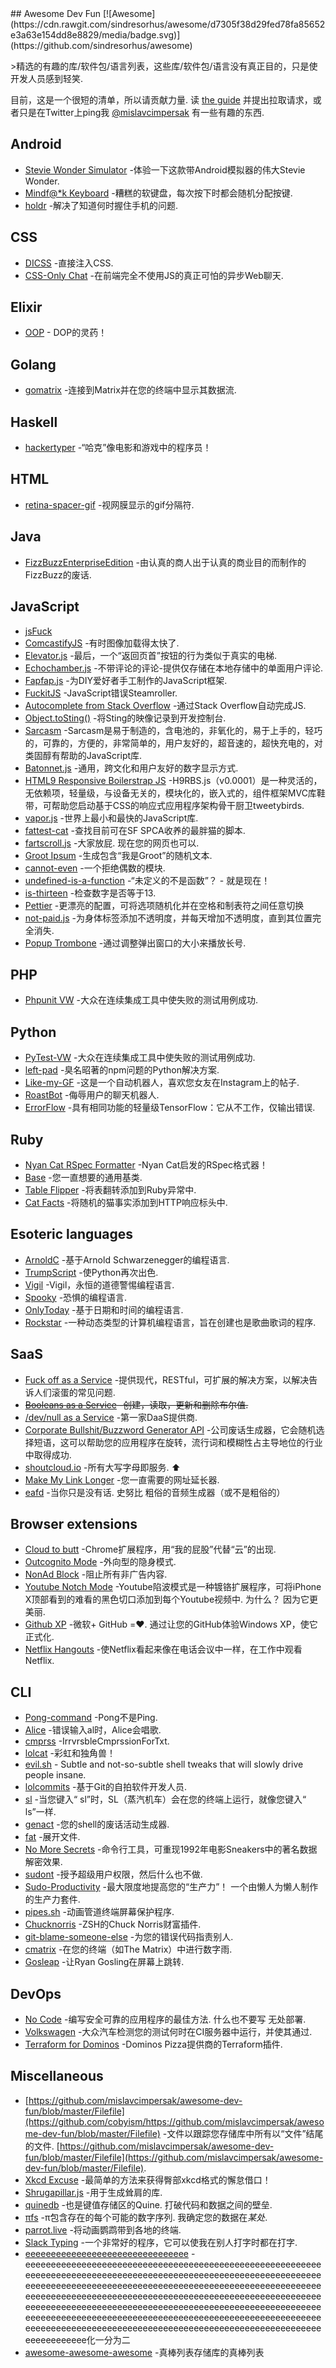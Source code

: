 <div class="github-widget" data-repo="mislavcimpersak/awesome-dev-fun"></div>
<script async src="https://pagead2.googlesyndication.com/pagead/js/adsbygoogle.js"></script><ins class="adsbygoogle" style="display:block" data-ad-client="ca-pub-6890694312814945" data-ad-slot="5473692530" data-ad-format="auto"  data-full-width-responsive="true"></ins><script>(adsbygoogle = window.adsbygoogle || []).push({});</script>
## Awesome Dev Fun [![Awesome](https://cdn.rawgit.com/sindresorhus/awesome/d7305f38d29fed78fa85652e3a63e154dd8e8829/media/badge.svg)](https://github.com/sindresorhus/awesome)

&gt;精选的有趣的库/软件包/语言列表，这些库/软件包/语言没有真正目的，只是使开发人员感到轻笑.

 目前，这是一个很短的清单，所以请贡献力量.  读 [the guide](https://github.com/mislavcimpersak/awesome-dev-fun/blob/master/CONTRIBUTING.md) 并提出拉取请求，或者只是在Twitter上ping我 [@mislavcimpersak](https://twitter.com/mislavcimpersak) 有一些有趣的东西.





## Android

- [Stevie Wonder Simulator](https://play.google.com/store/apps/details?id=erseco.soft.stevie.wonder.simulator) -体验一下这款带Android模拟器的伟大Stevie Wonder.
- [Mindf@*k Keyboard](https://github.com/terriblehackskeyboard/keyboard) -糟糕的软键盘，每次按下时都会随机分配按键.
- [holdr](https://github.com/starakaj/holdr) -解决了知道何时握住手机的问题.


## CSS

- [DICSS](https://github.com/letsgetrandy/DICSS) -直接注入CSS.
- [CSS-Only Chat](https://github.com/kkuchta/css-only-chat) -在前端完全不使用JS的真正可怕的异步Web聊天.


## Elixir
- [OOP](https://github.com/wojtekmach/oop) -  DOP的灵药！


## Golang
- [gomatrix](https://github.com/GeertJohan/gomatrix) -连接到Matrix并在您的终端中显示其数据流.


## Haskell
- [hackertyper](https://github.com/fgaz/hackertyper) -“哈克”像电影和游戏中的程序员！


## HTML
- [retina-spacer-gif](https://github.com/ao5357/retina-spacer-gif) -视网膜显示的gif分隔符.


## Java

- [FizzBuzzEnterpriseEdition](https://github.com/EnterpriseQualityCoding/FizzBuzzEnterpriseEdition) -由认真的商人出于认真的商业目的而制作的FizzBu​​zz的废话.


## JavaScript

- [jsFuck](https://github.com/aemkei/jsfuck)
- [ComcastifyJS](https://github.com/theonion/comcastifyjs) -有时图像加载得太快了.
- [Elevator.js](https://github.com/tholman/elevator.js) -最后，一个“返回页首”按钮的行为类似于真实的电梯.
- [Echochamber.js](https://github.com/tessalt/echo-chamber-js) -不带评论的评论-提供仅存储在本地存储中的单面用户评论.
- [Fapfap.js](http://fapfapjs.io) -为DIY爱好者手工制作的JavaScript框架.
- [FuckitJS](https://github.com/mattdiamond/fuckitjs) -JavaScript错误Steamroller.
- [Autocomplete from Stack Overflow](https://emilschutte.com/stackoverflow-autocomplete/) -通过Stack Overflow自动完成JS.
- [Object.toSting()](https://github.com/teropa/to-sting) -将Sting的映像记录到开发控制台.
- [Sarcasm](https://github.com/komlev/sarcasm) -Sarcasm是易于制造的，含电池的，非氧化的，易于上手的，轻巧的，可靠的，方便的，非常简单的，用户友好的，超音速的，超快充电的，对类固醇有帮助的JavaScript库.
- [Batonnet.js](https://github.com/BinaryBrain/Batonnet.js) -通用，跨文化和用户友好的数字显示方式.
- [HTML9 Responsive Boilerstrap JS](http://html9responsiveboilerstrapjs.com/) -H9RBS.js（v0.0001）是一种灵活的，无依赖项，轻量级，与设备无关的，模块化的，嵌入式的，组件框架MVC库鞋带，可帮助您启动基于CSS的响应式应用程序架构骨干厨卫tweetybirds.
- [vapor.js](https://github.com/madrobby/vapor.js) -世界上最小和最快的JavaScript库.
- [fattest-cat](https://github.com/lexiross/fattest-cat) -查找目前可在SF SPCA收养的最胖猫的脚本.
- [fartscroll.js](https://github.com/theonion/fartscroll.js)  -大家放屁.  现在您的网页也可以.
- [Groot Ipsum](http://grootipsum.com/) -生成包含“我是Groot”的随机文本.
- [cannot-even](https://github.com/blakek/cannot-even) -一个拒绝偶数的模块.
- [undefined-is-a-function](https://github.com/donavon/undefined-is-a-function)  -“未定义的不是函数”？  - 就是现在！
- [is-thirteen](https://github.com/jezen/is-thirteen) -检查数字是否等于13.
- [Pettier](https://github.com/coleturner/pettier) -更漂亮的配置，可将选项随机化并在空格和制表符之间任意切换 
- [not-paid.js](https://github.com/kleampa/not-paid) -为身体标签添加不透明度，并每天增加不透明度，直到其位置完全消失. 
- [Popup Trombone](https://matthewrayfield.com/goodies/popup-trombone/) -通过调整弹出窗口的大小来播放长号. 


## PHP

- [Phpunit VW](https://github.com/hmlb/phpunit-vw) -大众在连续集成工具中使失败的测试用例成功.


## Python

- [PyTest-VW](https://github.com/The-Compiler/pytest-vw) -大众在连续集成工具中使失败的测试用例成功.
- [left-pad](https://pypi.python.org/pypi/left-pad/) -臭名昭著的npm问题的Python解决方案.
- [Like-my-GF](https://github.com/cyandterry/Like-My-GF) -这是一个自动机器人，喜欢您女友在Instagram上的帖子.
- [RoastBot](https://github.com/Tylersuard/RoastBot) -侮辱用户的聊天机器人.
- [ErrorFlow](https://github.com/SudoPseudo/ErrorFlow) -具有相同功能的轻量级TensorFlow：它从不工作，仅输出错误.

## Ruby

- [Nyan Cat RSpec Formatter](https://github.com/mattsears/nyan-cat-formatter) -Nyan Cat启发的RSpec格式器！
- [Base](https://github.com/garybernhardt/base) -您一直想要的通用基类.
- [Table Flipper](https://github.com/iridakos/table_flipper) -将表翻转添加到Ruby异常中.
- [Cat Facts](https://github.com/fabrik42/cat_facts) -将随机的猫事实添加到HTTP响应标头中. 


## Esoteric languages

- [ArnoldC](https://github.com/lhartikk/ArnoldC) -基于Arnold Schwarzenegger的编程语言.
- [TrumpScript](https://github.com/samshadwell/TrumpScript) -使Python再次出色.
- [Vigil](https://github.com/munificent/vigil) -Vigil，永恒的道德警惕编程语言.
- [Spooky](https://github.com/ftripier/spookyc) -恐惧的编程语言.
- [OnlyToday](https://github.com/molnarmark/onlytoday) -基于日期和时间的编程语言.
- [Rockstar](https://github.com/dylanbeattie/rockstar) -一种动态类型的计算机编程语言，旨在创建也是歌曲歌词的程序.


## SaaS

- [Fuck off as a Service](https://github.com/tomdionysus/foaas) -提供现代，RESTful，可扩展的解决方案，以解决告诉人们滚蛋的常见问题.
- ~~[Booleans as a Service](https://booleans.io/) -创建，读取，更新和删除布尔值.~~
- [/dev/null as a Service](https://devnull-as-a-service.com) -第一家DaaS提供商.
- [Corporate Bullshit/Buzzword Generator API](https://github.com/sameerkumar18/corporate-bs-generator-api) -公司废话生成器，它会随机选择短语，这可以帮助您的应用程序在旋转，流行词和模糊性占主导地位的行业中取得成功.
- [shoutcloud.io](http://shoutcloud.io/)  -所有大写字母即服务.  ⬆️
- [Make My Link Longer](https://make-my-link-longer.glitch.me/) -您一直需要的网址延长器.
- [eafd](https://github.com/doesdev/eafd)  -当你只是没有话.  史努比  粗俗的音频生成器（或不是粗俗的）


## Browser extensions

- [Cloud to butt](https://github.com/panicsteve/cloud-to-butt) -Chrome扩展程序，用“我的屁股”代替“云”的出现.
- [Outcognito Mode](https://github.com/hrldcpr/outcognito-mode) -外向型的隐身模式.
- [NonAd Block](https://chrome.google.com/webstore/detail/nonad-block/mjdphmpknkepficogfmnfhabmlngggip?hl=en-US) -阻止所有非广告内容.
- [Youtube Notch Mode](https://chrome.google.com/webstore/detail/youtube-notch-mode/fiklbelmepfnpojheaklfnhfhbfkmibb)  -Youtube陷波模式是一种镀铬扩展程序，可将iPhone X顶部看到的难看的黑色切口添加到每个Youtube视频中.  为什么？  因为它更美丽.
- [Github XP](https://github.com/martenbjork/github-xp)  -微软+ GitHub =❤️.  通过让您的GitHub体验Windows XP，使它正式化.
- [Netflix Hangouts](https://netflixhangouts.com) -使Netflix看起来像在电话会议中一样，在工作中观看Netflix.


## CLI
- [Pong-command](https://github.com/kurehajime/pong-command) -Pong不是Ping.
- [Alice](https://github.com/susisu/alice) -错误输入al时，Alice会唱歌.
- [cmprss](https://github.com/kurehajime/cmprss) -IrrvrsbleCmprssionForTxt.
- [lolcat](https://github.com/busyloop/lolcat) -彩虹和独角兽！
- [evil.sh](https://github.com/mathiasbynens/evil.sh) - Subtle and not-so-subtle shell tweaks that will slowly drive people insane.
- [lolcommits](https://github.com/mroth/lolcommits) -基于Git的自拍软件开发人员.
- [sl](https://github.com/mtoyoda/sl) -当您键入“ sl”时，SL（蒸汽机车）会在您的终端上运行，就像您键入“ ls”一样.
- [genact](https://github.com/svenstaro/genact) -您的shell的废话活动生成器.
- [fat](https://github.com/drummyfish/fat) -展开文件.
- [No More Secrets](https://github.com/bartobri/no-more-secrets) -命令行工具，可重现1992年电影Sneakers中的著名数据解密效果.
- [sudont](https://github.com/cbondurant/sudont) -授予超级用户权限，然后什么也不做.
- [Sudo-Productivity](https://github.com/kyle8998/Sudo-Productivity)  -最大限度地提高您的“生产力”！  一个由懒人为懒人制作的生产力套件.
- [pipes.sh](https://github.com/pipeseroni/pipes.sh) -动画管道终端屏幕保护程序.
- [Chucknorris](https://github.com/robbyrussell/oh-my-zsh/wiki/Plugins#chucknorris) -ZSH的Chuck Norris财富插件.
- [git-blame-someone-else](https://github.com/jayphelps/git-blame-someone-else) -为您的错误代码指责别人.
- [cmatrix](https://github.com/abishekvashok/cmatrix) -在您的终端（如The Matrix）中进行数字雨.
- [Gosleap](https://github.com/koriroys/gosleap) -让Ryan Gosling在屏幕上跳转.


## DevOps
- [No Code](https://github.com/kelseyhightower/nocode)  -编写安全可靠的应用程序的最佳方法.  什么也不要写  无处部署.
- [Volkswagen](https://github.com/auchenberg/volkswagen) -大众汽车检测您的测试何时在CI服务器中运行，并使其通过.
- [Terraform for Dominos](https://github.com/ndmckinley/terraform-provider-dominos) -Dominos Pizza提供商的Terraform插件.



## Miscellaneous
- [https://github.com/mislavcimpersak/awesome-dev-fun/blob/master/Filefile](https://github.com/cobyism/https://github.com/mislavcimpersak/awesome-dev-fun/blob/master/Filefile) -文件以跟踪您存储库中所有以“文件”结尾的文件. [https://github.com/mislavcimpersak/awesome-dev-fun/blob/master/Filefile](https://github.com/mislavcimpersak/awesome-dev-fun/blob/master/Filefile).
- [Xkcd Excuse](https://xkcd-excuse.com) -最简单的方法来获得臀部xkcd格式的懈怠借口！
- [Shrugapillar.js](https://github.com/memeguild/shrugapillar) -用于生成耸肩的库.
- [quinedb](https://github.com/gfredericks/quinedb)  -也是键值存储区的Quine.  打破代码和数据之间的壁垒.
- [πfs](https://github.com/philipl/pifs)  -π包含存在的每个可能的数字序列.  我确定您的数据在*某处*.
- [parrot.live](https://github.com/hugomd/parrot.live) -将动画鹦鹉带到各地的终端.
- [Slack Typing](https://github.com/will/slacktyping) -一个非常好的程序，它可以使我在别人打字时都在打字.
- [eeeeeeeeeeeeeeeeeeeeeeeeeeeeeeee](https://github.com/eeeeeeeeeeeeeeeeeeeeeeeeeeeeeeee/eeeeeeeeeeeeeeeeeeeeeeeeeeeeeeeeeeeeeeeeeeeeeeeeeeeeeeeeeeeeeeeeeeeeeeeeeeeeeeeeeeeeeeeeeeeeeeeeeeee) -eeeeeeeeeeeeeeeeeeeeeeeeeeeeeeeeeeeeeeeeeeeeeeeeeeeeeeeeeeeeeeeeeeeeeeeeeeeeeeeeeeeeeeeeeeeeeeeeeeeeeeeeeeeeeeeeeeeeeeeeeeeeeeeeeeeeeeeeeeeeeeeeeeeeeeeeeeeeeeeeeeeeeeeeeeeeeeeeeeeeeeeeeeeeeeeeeeeeeeeeeeeeeeeeeeeeeeeeeeeeeeeeeeeeeeeeeeeeeeeeeeeeeeeeeeeeeeeeeeeeeeeeeeeeeeeeeeeeeeeeeeeeeeeeeeeeeeeeeeeeeeeeeeeeeeeeeeeeeeeeeeeeeeeeeeeeeeeeeeeeeeeeeeeeeeeeeeeeeeeeeeeeeeeeeeeeeeeeeeeeeeeeeeeeeeeeeeeeeeeeeeeeeeeeeeeeeeeeee化一分为二
- [awesome-awesome-awesome](https://github.com/jonatasbaldin/awesome-awesome-awesome) -真棒列表存储库的真棒列表 
